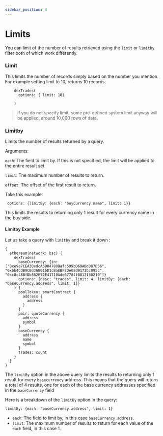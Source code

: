 ```yaml
---
sidebar_position: 4
---
```


# Limits

You can limit of the number of results retrieved using the `limit` or `limitby` filter both of which work differently.

### Limit

This limits the number of records simply based on the number you mention. For example
setting limit to 10, returns 10 records.

```
    dexTrades(
      options: { limit: 10}

    )
```

> if you do not specify limit, some pre-defined system limit anyway will be applied, around 10,000 rows of data.

### Limitby

Limits the number of results returned by a query.

Arguments:

`each`: The field to limit by. If this is not specified, the limit will be applied to the entire result set.

`limit`: The maximum number of results to return.

`offset`: The offset of the first result to return.

Take this example:

```
 options: {limitBy: {each: "buyCurrency.name", limit: 1}}
```

This limits the results to returning only 1 result for every currency name in the buy side.

#### Limitby Example

Let us take a query with `limitby` and break it down :

```
{
  ethereum(network: bsc) {
    dexTrades(
      baseCurrency: {in: ["0xe9e7CEA3DedcA5984780Bafc599bD69ADd087D56", "0xbb4CdB9CBd36B01bD1cBaEBF2De08d9173bc095c", "0xc8c488fDbBB2E72E41710Ade67784f0812160210"]}
      options: {desc: "trades", limit: 4, limitBy: {each: "baseCurrency.address", limit: 1}}
    ) {
      poolToken: smartContract {
        address {
          address
        }
      }
      pair: quoteCurrency {
        address
        symbol
      }
      baseCurrency {
        address
        name
        symbol
      }
      trades: count
    }
  }
}

```

The `limitBy` option in the above query limits the results to returning only 1 result for every `basecurrency` address. This means that the query will return a total of 4 results, one for each of the base currency addresses specified in the `baseCurrency` field

Here is a breakdown of the `limitBy` option in the query:

```
limitBy: {each: "baseCurrency.address", limit: 1}

```

- `each`: The field to limit by, in this case `baseCurrency.address`.
- `limit`: The maximum number of results to return for each value of the `each` field, in this case 1.
